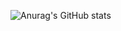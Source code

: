 ![Anurag's GitHub stats](https://github-readme-stats.vercel.app/api?username=anuraghazra&show_icons=true&theme=github_dark)
